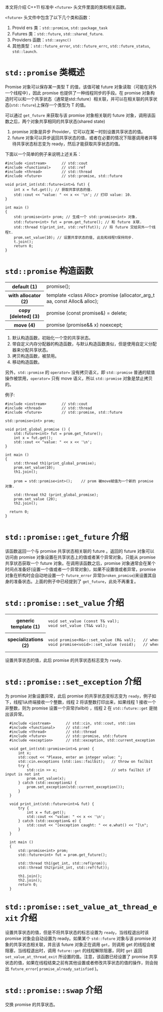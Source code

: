 ﻿本文将介绍 C++11 标准中 `<future>` 头文件里面的类和相关函数。

`<future>` 头文件中包含了以下几个类和函数：

1. Provid    ers 类：`std::promise`, `std::package_task`
2. Futures 类：`std::future`, `std::shared_future`.
3. Providers 函数：`std::async()`
4. 其他类型：`std::future_error`, `std::future_errc`, `std::future_status`, `std::launch`.

# `std::promise` 类概述 #

Promise 对象可以保存某一类型 T 的值，该值可被 future 对象读取（可能在另外一个线程中），因此 promise 也提供了一种线程同步的手段。在 promise 对象构造时可以和一个共享状态（通常是std::future）相关联，并可以在相关联的共享状态(`std::future`)上保存一个类型为 T 的值。

可以通过 `get_future` 来获取与该 promise 对象相关联的 future 对象，调用该函数之后，两个对象共享相同的共享状态(shared state)

1. promise 对象是异步 Provider，它可以在某一时刻设置共享状态的值。
2. future 对象可以异步返回共享状态的值，或者在必要的情况下阻塞调用者并等待共享状态标志变为 ready，然后才能获取共享状态的值。

下面以一个简单的例子来说明上述关系：

    #include <iostream>       // std::cout
    #include <functional>     // std::ref
    #include <thread>         // std::thread
    #include <future>         // std::promise, std::future

    void print_int(std::future<int>& fut) {
        int x = fut.get(); // 获取共享状态的值.
        std::cout << "value: " << x << '\n'; // 打印 value: 10.
    }

    int main ()
    {
        std::promise<int> prom; // 生成一个 std::promise<int> 对象.
        std::future<int> fut = prom.get_future(); // 和 future 关联.
        std::thread t(print_int, std::ref(fut)); // 将 future 交给另外一个线程t.
        prom.set_value(10); // 设置共享状态的值, 此处和线程t保持同步.
        t.join();
        return 0;
    }

# `std::promise` 构造函数 #

<table>
<tr class="odd"><th>default (1)</th>
<td>promise();</td>
</tr>
<tr class="even"><th>with allocator (2)</th>
<td>template &lt;class Alloc&gt; promise (allocator_arg_t aa, const Alloc&amp; alloc);
</td>
</tr>
<tr class="odd"><th>copy [deleted] (3)</th>
<td>promise (const promise&amp;) = delete;
</td>
</tr>
<tr class="even"><th>move (4)</th>
<td>
promise (promise&amp;&amp; x) noexcept;
</td>
</tr>
</table>



1. 默认构造函数，初始化一个空的共享状态。
2. 带自定义内存分配器的构造函数，与默认构造函数类似，但是使用自定义分配器来分配共享状态。
3. 拷贝构造函数，被禁用。
4. 移动构造函数。

另外，`std::promise` 的 `operator=` 没有拷贝语义，即 `std::promise` 普通的赋值操作被禁用，`operator=` 只有 move 语义，所以 `std::promise` 对象是禁止拷贝的。

例子:

    #include <iostream>       // std::cout
    #include <thread>         // std::thread
    #include <future>         // std::promise, std::future

    std::promise<int> prom;

    void print_global_promise () {
        std::future<int> fut = prom.get_future();
        int x = fut.get();
        std::cout << "value: " << x << '\n';
    }

    int main ()
    {
        std::thread th1(print_global_promise);
        prom.set_value(10);
        th1.join();

        prom = std::promise<int>();    // prom 被move赋值为一个新的 promise 对象.
    
        std::thread th2 (print_global_promise);
        prom.set_value (20);
        th2.join();
    
      return 0;
    }

# `std::promise::get_future` 介绍 #

该函数返回一个与 promise 共享状态相关联的 future 。返回的 future 对象可以访问由 promise 对象设置在共享状态上的值或者某个异常对象。只能从 promise 共享状态获取一个 future 对象。在调用该函数之后，promise 对象通常会在某个时间点准备好(设置一个值或者一个异常对象)，如果不设置值或者异常，promise 对象在析构时会自动地设置一个 `future_error` 异常(`broken_promise`)来设置其自身的准备状态。上面的例子中已经提到了 `get_future`，此处不再重复。

# `std::promise::set_value` 介绍 #

<table>
<tr class="odd"><th>generic template (1)</th>
<td>
<pre>void set_value (const T&amp; val);
void set_value (T&amp;&amp; val);
</pre>
</td>
</tr>
<tr class="even"><th>specializations (2)</th>
<td>
<pre>void promise&lt;R&amp;&gt;::set_value (R&amp; val);   // when T is a reference type (R&amp;)
void promise&lt;void&gt;::set_value (void);   // when T is void</pre>
</td>
</tr>
</table>

设置共享状态的值，此后 promise 的共享状态标志变为 `ready`.

# `std::promise::set_exception` 介绍 #

为 promise 对象设置异常，此后 promise 的共享状态变标志变为 `ready`，例子如下，线程1从终端接收一个整数，线程 2 将该整数打印出来，如果线程 1 接收一个非整数，则为 promise 设置一个异常(failbit) ，线程 2 在 `std::future::get` 是抛出该异常。

      #include <iostream>       // std::cin, std::cout, std::ios
      #include <functional>     // std::ref
      #include <thread>         // std::thread
      #include <future>         // std::promise, std::future
      #include <exception>      // std::exception, std::current_exception

      void get_int(std::promise<int>& prom) {
          int x;
          std::cout << "Please, enter an integer value: ";
          std::cin.exceptions (std::ios::failbit);   // throw on failbit
          try {
              std::cin >> x;                         // sets failbit if input is not int
              prom.set_value(x);
          } catch (std::exception&) {
              prom.set_exception(std::current_exception());
          }
      }

      void print_int(std::future<int>& fut) {
          try {
              int x = fut.get();
              std::cout << "value: " << x << '\n';
          } catch (std::exception& e) {
              std::cout << "[exception caught: " << e.what() << "]\n";
          }
      }
      
      int main ()
      {
          std::promise<int> prom;
          std::future<int> fut = prom.get_future();
      
          std::thread th1(get_int, std::ref(prom));
          std::thread th2(print_int, std::ref(fut));
      
          th1.join();
          th2.join();
          return 0;
      }

# `std::promise::set_value_at_thread_exit` 介绍 #

设置共享状态的值，但是不将共享状态的标志设置为 `ready`，当线程退出时该 promise 对象会自动设置为 ready。如果某个 `std::future` 对象与该 promise 对象的共享状态相关联，并且该 future 对象正在调用 `get`，则调用 get 的线程会被阻塞，当线程退出时，调用 `future::get` 的线程解除阻塞，同时 `get` 返回 `set_value_at_thread_exit` 所设置的值。注意，该函数已经设置了 promise 共享状态的值，如果在线程结束之前有其他设置或者修改共享状态的值的操作，则会抛出 `future_error`( `promise_already_satisfied` )。


# `std::promise::swap` 介绍 #

交换 promise 的共享状态。

